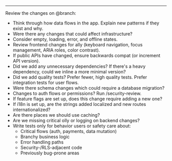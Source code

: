 ---

Review the changes on @branch:

- Think through how data flows in the app. Explain new patterns if they exist and why.
- Were there any changes that could affect infrastructure?
- Consider empty, loading, error, and offline states.
- Review frontend changes for ally (keyboard navigation, focus management, ARIA roles, color contrast).
- If public APIs have changed, ensure backwards compat (or increment API version).
- Did we add any unnecessary dependencies? If there's a heavy dependency, could we inline a more minimal version?
- Did we add quality tests? Prefer fewer, high quality tests. Prefer integration tests for user flows.
- Were there schema changes which could require a database migration?
- Changes to auth flows or permissions? Run /security-review.
- If feature flags are set up, does this change require adding a new one?
- If i18n is set up, are the strings added localized and new routes internationalized?
- Are there places we should use caching?
- Are we missing critical olly or logging on backend changes?
- Write tests only for behavior users or safety care about:
    - Critical flows (auth, payments, data mutation)
    - Branchy business logic
    - Error handling paths
    - Security-/RLS-adjacent code
    - Previously bug-prone areas